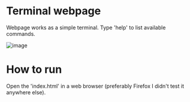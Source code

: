 # Terminal webpage

Webpage works as a simple terminal. Type 'help' to list available commands.

![image](https://user-images.githubusercontent.com/94861828/188401161-1211756b-0c64-4773-b87f-98d1afa89045.png)

# How to run

Open the 'index.html' in a web browser (preferably Firefox I didn't test it anywhere else). 
